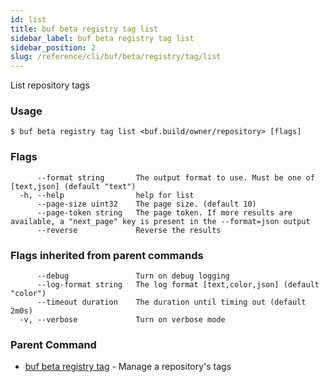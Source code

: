 ```yaml
---
id: list
title: buf beta registry tag list
sidebar_label: buf beta registry tag list
sidebar_position: 2
slug: /reference/cli/buf/beta/registry/tag/list
---
```

List repository tags

### Usage
```terminal
$ buf beta registry tag list <buf.build/owner/repository> [flags]
```

### Flags

```
      --format string       The output format to use. Must be one of [text,json] (default "text")
  -h, --help                help for list
      --page-size uint32    The page size. (default 10)
      --page-token string   The page token. If more results are available, a "next_page" key is present in the --format=json output
      --reverse             Reverse the results
```

### Flags inherited from parent commands

```
      --debug               Turn on debug logging
      --log-format string   The log format [text,color,json] (default "color")
      --timeout duration    The duration until timing out (default 2m0s)
  -v, --verbose             Turn on verbose mode
```

### Parent Command

* [buf beta registry tag](../tag)	 - Manage a repository's tags
